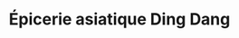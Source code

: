 ---
title: "Épicerie asiatique Ding Dang"
url: /aix-en-provence/epicerie-asiatique-ding-dang/
shop: Supermarkt
---
